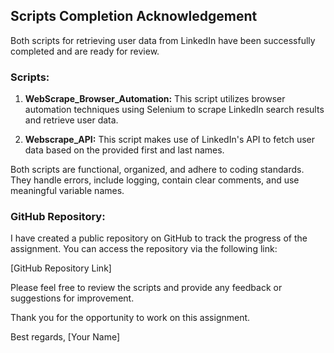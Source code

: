 ## Scripts Completion Acknowledgement

Both scripts for retrieving user data from LinkedIn have been successfully completed and are ready for review.

### Scripts:

1. **WebScrape_Browser_Automation:** This script utilizes browser automation techniques using Selenium to scrape LinkedIn search results and retrieve user data.

2. **Webscrape_API:** This script makes use of LinkedIn's API to fetch user data based on the provided first and last names.

Both scripts are functional, organized, and adhere to coding standards. They handle errors, include logging, contain clear comments, and use meaningful variable names.

### GitHub Repository:

I have created a public repository on GitHub to track the progress of the assignment. You can access the repository via the following link:

[GitHub Repository Link]

Please feel free to review the scripts and provide any feedback or suggestions for improvement.

Thank you for the opportunity to work on this assignment.

Best regards,
[Your Name]

